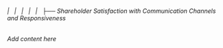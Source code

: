 ###### |   |   |   |   |   ├── Shareholder Satisfaction with Communication Channels and Responsiveness

*Add content here*